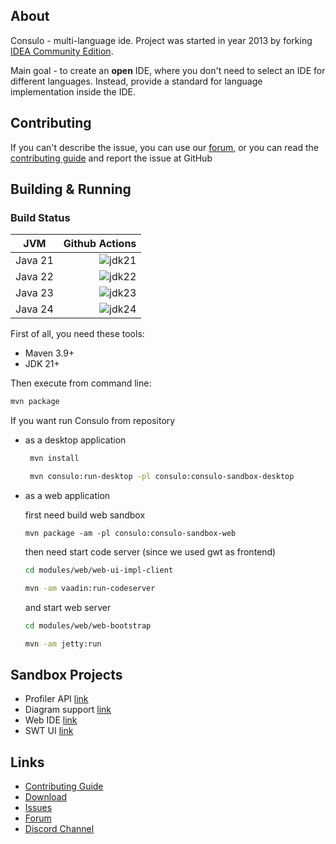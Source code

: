 ## About

Consulo - multi-language ide. Project was started in year 2013 by forking [IDEA Community Edition](https://github.com/JetBrains/intellij-community).

Main goal - to create an **open** IDE, where you don't need to select an IDE for different languages. Instead, provide a standard for language implementation inside the IDE.

## Contributing

If you can't describe the issue, you can use our [forum](https://discuss.consulo.io/), or you can read the [contributing guide](https://github.com/consulo/consulo/blob/master/CONTRIBUTING.md) and report the issue at GitHub

## Building & Running

### Build Status

| JVM           | Github Actions|
| ------------- |-----------------:|
| Java 21       | ![jdk21](https://github.com/consulo/consulo/workflows/jdk21/badge.svg) |
| Java 22       | ![jdk22](https://github.com/consulo/consulo/workflows/jdk22/badge.svg) |
| Java 23       | ![jdk23](https://github.com/consulo/consulo/workflows/jdk23/badge.svg) |
| Java 24       | ![jdk24](https://github.com/consulo/consulo/workflows/jdk24/badge.svg) |

First of all, you need these tools:

 * Maven 3.9+
 * JDK 21+

Then execute from command line:

```sh
mvn package
```

If you want run Consulo from repository
 * as a desktop application

   ```sh
    mvn install

    mvn consulo:run-desktop -pl consulo:consulo-sandbox-desktop
   ```

 * as a web application

   first need build web sandbox
   ```
   mvn package -am -pl consulo:consulo-sandbox-web
   ```

   then need start code server (since we used gwt as frontend)

   ```sh
   cd modules/web/web-ui-impl-client

   mvn -am vaadin:run-codeserver
   ```

   and start web server

   ```sh
   cd modules/web/web-bootstrap

   mvn -am jetty:run
   ```

## Sandbox Projects

 * Profiler API [link](https://github.com/consulo/profiler-sandbox)
 * Diagram support [link](https://github.com/consulo/consulo/tree/master/modules/base/graph-api)
 * Web IDE [link](https://github.com/consulo/consulo/tree/master/modules/web)
 * SWT UI [link](https://github.com/consulo/consulo/tree/master/modules/desktop-swt)

## Links

* [Contributing Guide](https://github.com/consulo/consulo/blob/master/CONTRIBUTING.md)
* [Download](https://consulo.app)
* [Issues](https://github.com/consulo/consulo/issues)
* [Forum](https://https://github.com/consulo/consulo/discussions/)
* [Discord Channel](https://discord.gg/Ab3Ka5gTFv)
